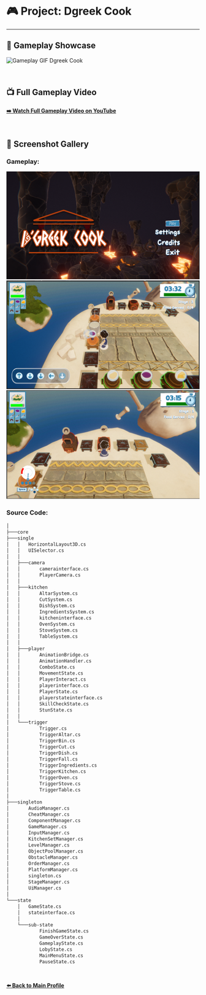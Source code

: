 # 🎮 Project: Dgreek Cook
---

## 🎥 Gameplay Showcase

![Gameplay GIF Dgreek Cook](dgreekcook-gif.gif)

<br>

## 📺 Full Gameplay Video

**[➡️ Watch Full Gameplay Video on YouTube](https://GANTI_INI_DENGAN_LINK_YOUTUBE_KAMU)**

<br>

## 📸 Screenshot Gallery
### Gameplay:
![Screenshot DgreekCook 1](gameplay-1.png)
![Screenshot DgreekCook 2](gameplay-2.png)
![Screenshot DgreekCook 3](gameplay-3.png)

### Source Code:
```text
│
├───core
├───single
│   │   HorizontalLayout3D.cs
│   │   UISelector.cs
│   │
│   ├───camera
│   │       camerainterface.cs
│   │       PlayerCamera.cs
│   │
│   ├───kitchen
│   │       AltarSystem.cs
│   │       CutSystem.cs
│   │       DishSystem.cs
│   │       IngredientsSystem.cs
│   │       kitcheninterface.cs
│   │       OvenSystem.cs
│   │       StoveSystem.cs
│   │       TableSystem.cs
│   │
│   ├───player
│   │       AnimationBridge.cs
│   │       AnimationHandler.cs
│   │       ComboState.cs
│   │       MovementState.cs
│   │       PlayerInteract.cs
│   │       playerinterface.cs
│   │       PlayerState.cs
│   │       playerstateinterface.cs
│   │       SkillCheckState.cs
│   │       StunState.cs
│   │
│   └───trigger
│           Trigger.cs
│           TriggerAltar.cs
│           TriggerBin.cs
│           TriggerCut.cs
│           TriggerDish.cs
│           TriggerFall.cs
│           TriggerIngredients.cs
│           TriggerKitchen.cs
│           TriggerOven.cs
│           TriggerStove.cs
│           TriggerTable.cs
│
├───singleton
│       AudioManager.cs
│       CheatManager.cs
│       ComponentManager.cs
│       GameManager.cs
│       InputManager.cs
│       KitchenSetManager.cs
│       LevelManager.cs
│       ObjectPoolManager.cs
│       ObstacleManager.cs
│       OrderManager.cs
│       PlatformManager.cs
│       singleton.cs
│       StageManager.cs
│       UiManager.cs
│
└───state
    │   GameState.cs
    │   stateinterface.cs
    │
    └───sub-state
            FinishGameState.cs
            GameOverState.cs
            GameplayState.cs
            LobyState.cs
            MainMenuState.cs
            PauseState.cs
```
<br>

**[⬅️ Back to Main Profile](https://github.com/XTripsy)**

